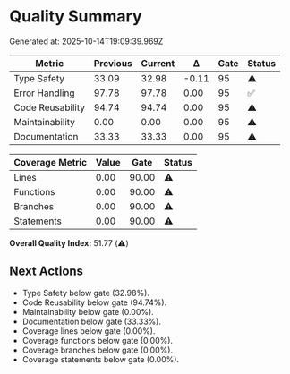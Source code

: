 # Quality Summary

Generated at: 2025-10-14T19:09:39.969Z

| Metric | Previous | Current | Δ | Gate | Status |
| --- | --- | --- | --- | --- | --- |
| Type Safety | 33.09 | 32.98 | -0.11 | 95 | ⚠️ |
| Error Handling | 97.78 | 97.78 | 0.00 | 95 | ✅ |
| Code Reusability | 94.74 | 94.74 | 0.00 | 95 | ⚠️ |
| Maintainability | 0.00 | 0.00 | 0.00 | 95 | ⚠️ |
| Documentation | 33.33 | 33.33 | 0.00 | 95 | ⚠️ |

| Coverage Metric | Value | Gate | Status |
| --- | --- | --- | --- |
| Lines | 0.00 | 90.00 | ⚠️ |
| Functions | 0.00 | 90.00 | ⚠️ |
| Branches | 0.00 | 90.00 | ⚠️ |
| Statements | 0.00 | 90.00 | ⚠️ |

**Overall Quality Index:** 51.77 (⚠️)

## Next Actions
- Type Safety below gate (32.98%).
- Code Reusability below gate (94.74%).
- Maintainability below gate (0.00%).
- Documentation below gate (33.33%).
- Coverage lines below gate (0.00%).
- Coverage functions below gate (0.00%).
- Coverage branches below gate (0.00%).
- Coverage statements below gate (0.00%).

